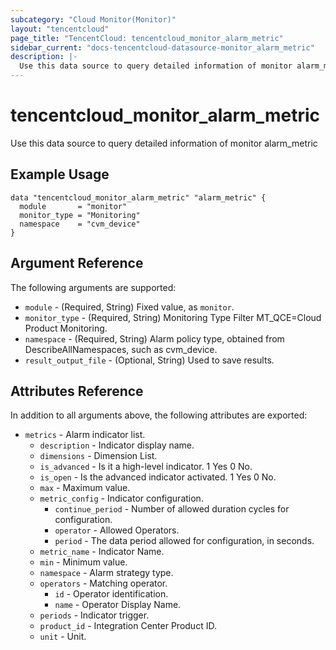 ```yaml
---
subcategory: "Cloud Monitor(Monitor)"
layout: "tencentcloud"
page_title: "TencentCloud: tencentcloud_monitor_alarm_metric"
sidebar_current: "docs-tencentcloud-datasource-monitor_alarm_metric"
description: |-
  Use this data source to query detailed information of monitor alarm_metric
---
```


# tencentcloud_monitor_alarm_metric

Use this data source to query detailed information of monitor alarm_metric

## Example Usage

```hcl
data "tencentcloud_monitor_alarm_metric" "alarm_metric" {
  module       = "monitor"
  monitor_type = "Monitoring"
  namespace    = "cvm_device"
}
```

## Argument Reference

The following arguments are supported:

* `module` - (Required, String) Fixed value, as `monitor`.
* `monitor_type` - (Required, String) Monitoring Type Filter MT_QCE=Cloud Product Monitoring.
* `namespace` - (Required, String) Alarm policy type, obtained from DescribeAllNamespaces, such as cvm_device.
* `result_output_file` - (Optional, String) Used to save results.

## Attributes Reference

In addition to all arguments above, the following attributes are exported:

* `metrics` - Alarm indicator list.
  * `description` - Indicator display name.
  * `dimensions` - Dimension List.
  * `is_advanced` - Is it a high-level indicator. 1 Yes 0 No.
  * `is_open` - Is the advanced indicator activated. 1 Yes 0 No.
  * `max` - Maximum value.
  * `metric_config` - Indicator configuration.
    * `continue_period` - Number of allowed duration cycles for configuration.
    * `operator` - Allowed Operators.
    * `period` - The data period allowed for configuration, in seconds.
  * `metric_name` - Indicator Name.
  * `min` - Minimum value.
  * `namespace` - Alarm strategy type.
  * `operators` - Matching operator.
    * `id` - Operator identification.
    * `name` - Operator Display Name.
  * `periods` - Indicator trigger.
  * `product_id` - Integration Center Product ID.
  * `unit` - Unit.



